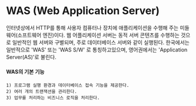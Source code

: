 # WAS (Web Application Server)

인터넷상에서 HTTP를 통해 사용자 컴퓨터나 장치에 애플리케이션을 수행해 주는 미들웨어(소프트웨어 엔진)이다.
웹 어플리케이션 서버는 동적 서버 콘텐츠를 수행하는 것으로 일반적인 웹 서버와 구별되며, 주로 데이터베이스 서버와 같이 실행된다.
한국에서는 일반적으로 'WAS' 또는 'WAS S/W' 로 통칭하고있으며, 영어권에서는 'Application Server(AS)'로 불린다.

#### WAS의 기본 기능
	1) 프로그램 실행 환경과 데이터베이스 접속 기능을 제공한다.
	2) 여러 개의 트랜잭션을 관리한다.
	3) 업무를 처리하는 비즈니스 로직을 처리한다.



